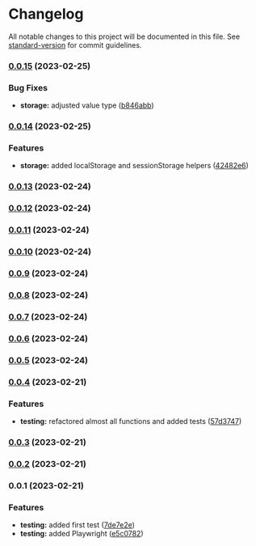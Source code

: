 # Changelog

All notable changes to this project will be documented in this file. See [standard-version](https://github.com/conventional-changelog/standard-version) for commit guidelines.

### [0.0.15](https://github.com/codingnomad-com/ts-utilities/compare/v0.0.14...v0.0.15) (2023-02-25)


### Bug Fixes

* **storage:** adjusted value type ([b846abb](https://github.com/codingnomad-com/ts-utilities/commit/b846abb2869c69d29de9cfc9a2d0e69813a6c689))

### [0.0.14](https://github.com/codingnomad-com/ts-utilities/compare/v0.0.13...v0.0.14) (2023-02-25)


### Features

* **storage:** added localStorage and sessionStorage helpers ([42482e6](https://github.com/codingnomad-com/ts-utilities/commit/42482e6bb4eb7cfe7f4a0ac89d0b4a6a443601bc))

### [0.0.13](https://github.com/codingnomad-com/ts-utilities/compare/v0.0.12...v0.0.13) (2023-02-24)

### [0.0.12](https://github.com/codingnomad-com/ts-utilities/compare/v0.0.11...v0.0.12) (2023-02-24)

### [0.0.11](https://github.com/codingnomad-com/ts-utilities/compare/v0.0.10...v0.0.11) (2023-02-24)

### [0.0.10](https://github.com/codingnomad-com/ts-utilities/compare/v0.0.9...v0.0.10) (2023-02-24)

### [0.0.9](https://github.com/codingnomad-com/ts-utilities/compare/v0.0.8...v0.0.9) (2023-02-24)

### [0.0.8](https://github.com/codingnomad-com/ts-utilities/compare/v0.0.7...v0.0.8) (2023-02-24)

### [0.0.7](https://github.com/codingnomad-com/ts-utilities/compare/v0.0.6...v0.0.7) (2023-02-24)

### [0.0.6](https://github.com/codingnomad-com/ts-utilities/compare/v0.0.5...v0.0.6) (2023-02-24)

### [0.0.5](https://github.com/codingnomad-com/ts-utilities/compare/v0.0.4...v0.0.5) (2023-02-24)

### [0.0.4](https://github.com/codingnomad-com/ts-utilities/compare/v0.0.3...v0.0.4) (2023-02-21)


### Features

* **testing:** refactored almost all functions and added tests ([57d3747](https://github.com/codingnomad-com/ts-utilities/commit/57d374704fd701d07447bcb5988fcab1535fbc34))

### [0.0.3](https://github.com/codingnomad-com/ts-utilities/compare/v0.0.2...v0.0.3) (2023-02-21)

### [0.0.2](https://github.com/codingnomad-com/ts-utilities/compare/v0.0.1...v0.0.2) (2023-02-21)

### 0.0.1 (2023-02-21)


### Features

* **testing:** added first test ([7de7e2e](https://github.com/codingnomad-com/ts-utilities/commit/7de7e2e14346a104f24cab3fc0585f666d77c486))
* **testing:** added Playwright ([e5c0782](https://github.com/codingnomad-com/ts-utilities/commit/e5c07824381066f8f60c1386cb41d44f07e2b352))
